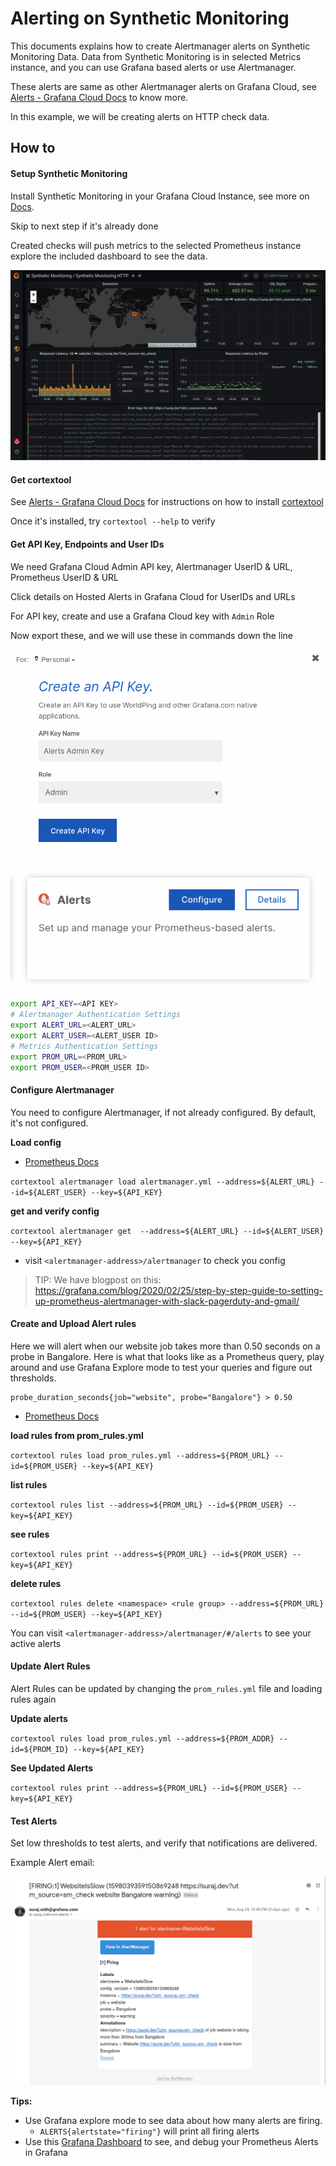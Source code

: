 # Alerting on Synthetic Monitoring

This documents explains how to create Alertmanager alerts on Synthetic Monitoring Data.
Data from Synthetic Monitoring is in selected Metrics instance, and you can use Grafana based alerts or use Alertmanager.

These alerts are same as other Alertmanager alerts on Grafana Cloud, 
see [Alerts - Grafana Cloud Docs](https://grafana.com/docs/grafana-cloud/metrics/prometheus/alerts_rules/) to know more.

In this example, we will be creating alerts on HTTP check data.

## How to

#### Setup Synthetic Monitoring
Install Synthetic Monitoring in your Grafana Cloud Instance, 
see more on [Docs](https://grafana.com/docs/grafana-cloud/synthetic-monitoring/).

Skip to next step if it's already done

Created checks will push metrics to the selected Prometheus instance
explore the included dashboard to see the data.

![Example HTTP Check](./sm_http_check.png)

#### Get cortextool
See [Alerts - Grafana Cloud Docs](https://grafana.com/docs/grafana-cloud/metrics/prometheus/alerts_rules/) 
for instructions on how to install [cortextool](https://github.com/grafana/cortex-tools/releases)

Once it's installed, try `cortextool --help` to verify

#### Get API Key, Endpoints and User IDs

We need Grafana Cloud Admin API key, Alertmanager UserID & URL, Prometheus UserID & URL

Click details on Hosted Alerts in Grafana Cloud for UserIDs and URLs

For API key, create and use a Grafana Cloud key with `Admin` Role

Now export these, and we will use these in commands down the line

![API Key](./api_key.png)

![Alertmanager Details](./alertmanager_details.png)

```bash
export API_KEY=<API KEY>
# Alertmanager Authentication Settings
export ALERT_URL=<ALERT_URL>
export ALERT_USER=<ALERT_USER ID>
# Metrics Authentication Settings
export PROM_URL=<PROM_URL>
export PROM_USER=<PROM_USER ID>
```

#### Configure Alertmanager
You need to configure Alertmanager, if not already configured. By default, it's not configured.

**Load config**

- [Prometheus Docs](https://grafana.com/docs/grafana-cloud/metrics/prometheus/alerts_rules/#configure-alertmanager)

`cortextool alertmanager load alertmanager.yml --address=${ALERT_URL} --id=${ALERT_USER} --key=${API_KEY}`

**get and verify config**

`cortextool alertmanager get  --address=${ALERT_URL} --id=${ALERT_USER} --key=${API_KEY}`

- visit `<alertmanager-address>/alertmanager` to check you config

> TIP: We have blogpost on this: https://grafana.com/blog/2020/02/25/step-by-step-guide-to-setting-up-prometheus-alertmanager-with-slack-pagerduty-and-gmail/


#### Create and Upload Alert rules

Here we will alert when our website job takes more than 0.50 seconds on a probe in Bangalore. Here is what that looks like as a Prometheus query, play around and use Grafana Explore mode to test your queries and figure out thresholds.
```
probe_duration_seconds{job="website", probe="Bangalore"} > 0.50
```

- [Prometheus Docs](https://grafana.com/docs/grafana-cloud/metrics/prometheus/alerts_rules/#configure-and-upload-alert-rules)

**load rules from prom_rules.yml**

`cortextool rules load prom_rules.yml --address=${PROM_URL} --id=${PROM_USER} --key=${API_KEY}`

**list rules**

`cortextool rules list --address=${PROM_URL} --id=${PROM_USER} --key=${API_KEY}`

**see rules**

`cortextool rules print --address=${PROM_URL} --id=${PROM_USER} --key=${API_KEY}`

**delete rules**

`cortextool rules delete <namespace> <rule group> --address=${PROM_URL} --id=${PROM_USER} --key=${API_KEY}`

You can visit `<alertmanager-address>/alertmanager/#/alerts` to see your active alerts


#### Update Alert Rules
Alert Rules can be updated by changing the `prom_rules.yml` file and loading rules again

**Update alerts**

`cortextool rules load prom_rules.yml --address=${PROM_ADDR} --id=${PROM_ID} --key=${API_KEY}`

**See Updated Alerts**

`cortextool rules print --address=${PROM_URL} --id=${PROM_USER} --key=${API_KEY}`

#### Test Alerts
Set low thresholds to test alerts, and verify that notifications are delivered.

Example Alert email:

![ALert Email](./alert_email.png)

**Tips:**
- Use Grafana explore mode to see data about how many alerts are firing.
    - `ALERTS{alertstate="firing"}` will print all firing alerts
- Use this [Grafana Dashboard](https://grafana.com/grafana/dashboards/11098) to see, and debug your Prometheus Alerts in Grafana
